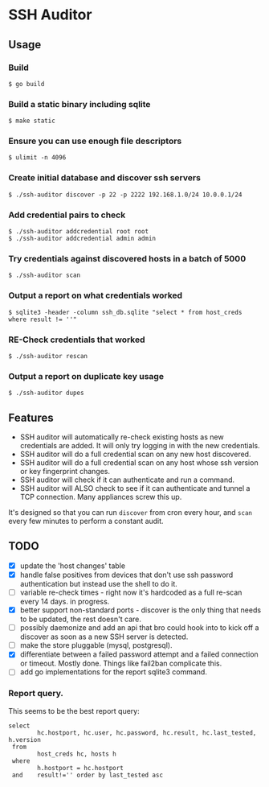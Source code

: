# SSH Auditor

## Usage

### Build

    $ go build

### Build a static binary including sqlite

    $ make static

### Ensure you can use enough file descriptors

    $ ulimit -n 4096

### Create initial database and discover ssh servers

    $ ./ssh-auditor discover -p 22 -p 2222 192.168.1.0/24 10.0.0.1/24

### Add credential pairs to check

    $ ./ssh-auditor addcredential root root
    $ ./ssh-auditor addcredential admin admin

### Try credentials against discovered hosts in a batch of 5000

    $ ./ssh-auditor scan

### Output a report on what credentials worked

    $ sqlite3 -header -column ssh_db.sqlite "select * from host_creds where result != ''"

### RE-Check credentials that worked

    $ ./ssh-auditor rescan

### Output a report on duplicate key usage

    $ ./ssh-auditor dupes

## Features

* SSH auditor will automatically re-check existing hosts as new credentials are added.  It will only try logging in with the new credentials.
* SSH auditor will do a full credential scan on any new host discovered.
* SSH auditor will do a full credential scan on any host whose ssh version or key fingerprint changes.
* SSH auditor will check if it can authenticate and run a command.
* SSH auditor will ALSO check to see if it can authenticate and tunnel a TCP connection.  Many appliances screw this up.


It's designed so that you can run `discover` from cron every hour, and `scan`
every few minutes to perform a constant audit.

## TODO

 - [x] update the 'host changes' table
 - [x] handle false positives from devices that don't use ssh password authentication but instead use the shell to do it.
 - [ ] variable re-check times - right now it's hardcoded as a full re-scan every 14 days.  in progress.
 - [x] better support non-standard ports - discover is the only thing that needs to be updated, the rest doesn't care.
 - [ ] possibly daemonize and add an api that bro could hook into to kick off a discover as soon as a new SSH server is detected.
 - [ ] make the store pluggable (mysql, postgresql).
 - [x] differentiate between a failed password attempt and a failed connection or timeout.  Mostly done.  Things like fail2ban complicate this.
 - [ ] add go implementations for the report sqlite3 command.

### Report query.

This seems to be the best report query:

    select
            hc.hostport, hc.user, hc.password, hc.result, hc.last_tested, h.version
     from
            host_creds hc, hosts h
     where
            h.hostport = hc.hostport
     and    result!='' order by last_tested asc
